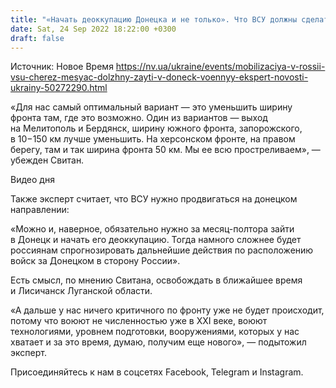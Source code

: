 ```yaml
---
title: "«Начать деоккупацию Донецка и не только». Что ВСУ должны сделать в течение месяца, пока мобилизованные россияне не появились на фронте"
date: Sat, 24 Sep 2022 18:22:00 +0300
draft: false
---
```

Источник: Новое Время https://nv.ua/ukraine/events/mobilizaciya-v-rossii-vsu-cherez-mesyac-dolzhny-zayti-v-doneck-voennyy-ekspert-novosti-ukrainy-50272290.html


 «Для нас самый оптимальный вариант — это уменьшить ширину фронта там, где это возможно. Один из вариантов — выход на Мелитополь и Бердянск, ширину южного фронта, запорожского, в 10−150 км лучше уменьшить. На херсонском фронте, на правом берегу, там и так ширина фронта 50 км. Мы ее всю простреливаем», — убежден Свитан.

 Видео дня   

Также эксперт считает, что ВСУ нужно продвигаться на донецком направлении:

«Можно и, наверное, обязательно нужно за месяц-полтора зайти в Донецк и начать его деоккупацию. Тогда намного сложнее будет россиянам спрогнозировать дальнейшие действия по расположению войск за Донецком в сторону России».

Есть смысл, по мнению Свитана, освобождать в ближайшее время и Лисичанск Луганской области.

«А дальше у нас ничего критичного по фронту уже не будет происходит, потому что воюют не численностью уже в XXI веке, воюют технологиями, уровнем подготовки, вооружениями, которых у нас хватает и за это время, думаю, получим еще нового», — подытожил эксперт.

Присоединяйтесь к нам в соцсетях Facebook, Telegram и Instagram.
